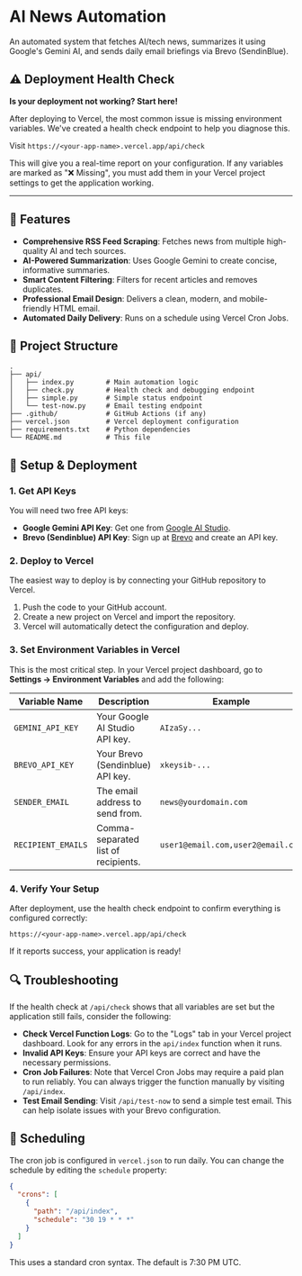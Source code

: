# AI News Automation

An automated system that fetches AI/tech news, summarizes it using Google's Gemini AI, and sends daily email briefings via Brevo (SendinBlue).

## ⚠️ Deployment Health Check

**Is your deployment not working? Start here!**

After deploying to Vercel, the most common issue is missing environment variables. We've created a health check endpoint to help you diagnose this.

Visit `https://<your-app-name>.vercel.app/api/check`

This will give you a real-time report on your configuration. If any variables are marked as "❌ Missing", you must add them in your Vercel project settings to get the application working.

---

## 🚀 Features

- **Comprehensive RSS Feed Scraping**: Fetches news from multiple high-quality AI and tech sources.
- **AI-Powered Summarization**: Uses Google Gemini to create concise, informative summaries.
- **Smart Content Filtering**: Filters for recent articles and removes duplicates.
- **Professional Email Design**: Delivers a clean, modern, and mobile-friendly HTML email.
- **Automated Daily Delivery**: Runs on a schedule using Vercel Cron Jobs.

## 📁 Project Structure

```
.
├── api/
│   ├── index.py        # Main automation logic
│   ├── check.py        # Health check and debugging endpoint
│   ├── simple.py       # Simple status endpoint
│   └── test-now.py     # Email testing endpoint
├── .github/            # GitHub Actions (if any)
├── vercel.json         # Vercel deployment configuration
├── requirements.txt    # Python dependencies
└── README.md           # This file
```

## 🔧 Setup & Deployment

### 1. Get API Keys

You will need two free API keys:

- **Google Gemini API Key**: Get one from [Google AI Studio](https://makersuite.google.com/app/apikey).
- **Brevo (Sendinblue) API Key**: Sign up at [Brevo](https://www.brevo.com/) and create an API key.

### 2. Deploy to Vercel

The easiest way to deploy is by connecting your GitHub repository to Vercel.

1.  Push the code to your GitHub account.
2.  Create a new project on Vercel and import the repository.
3.  Vercel will automatically detect the configuration and deploy.

### 3. Set Environment Variables in Vercel

This is the most critical step. In your Vercel project dashboard, go to **Settings → Environment Variables** and add the following:

| Variable Name      | Description                        | Example                               |
| ------------------ | ---------------------------------- | ------------------------------------- |
| `GEMINI_API_KEY`   | Your Google AI Studio API key.     | `AIzaSy...`                           |
| `BREVO_API_KEY`    | Your Brevo (Sendinblue) API key.   | `xkeysib-...`                         |
| `SENDER_EMAIL`     | The email address to send from.    | `news@yourdomain.com`                 |
| `RECIPIENT_EMAILS` | Comma-separated list of recipients. | `user1@email.com,user2@email.com`     |

### 4. Verify Your Setup

After deployment, use the health check endpoint to confirm everything is configured correctly:

`https://<your-app-name>.vercel.app/api/check`

If it reports success, your application is ready!

## 🔍 Troubleshooting

If the health check at `/api/check` shows that all variables are set but the application still fails, consider the following:

- **Check Vercel Function Logs**: Go to the "Logs" tab in your Vercel project dashboard. Look for any errors in the `api/index` function when it runs.
- **Invalid API Keys**: Ensure your API keys are correct and have the necessary permissions.
- **Cron Job Failures**: Note that Vercel Cron Jobs may require a paid plan to run reliably. You can always trigger the function manually by visiting `/api/index`.
- **Test Email Sending**: Visit `/api/test-now` to send a simple test email. This can help isolate issues with your Brevo configuration.

## 📅 Scheduling

The cron job is configured in `vercel.json` to run daily. You can change the schedule by editing the `schedule` property:

```json
{
  "crons": [
    {
      "path": "/api/index",
      "schedule": "30 19 * * *"
    }
  ]
}
```

This uses a standard cron syntax. The default is 7:30 PM UTC.
